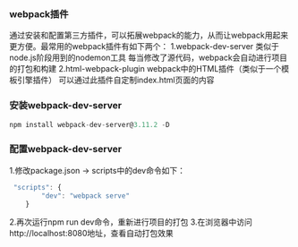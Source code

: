 ### webpack插件
通过安装和配置第三方插件，可以拓展webpack的能力，从而让webpack用起来更方便。最常用的webpack插件有如下两个：
1.webpack-dev-server
类似于node.js阶段用到的nodemon工具
每当修改了源代码，webpack会自动进行项目的打包和构建
2.html-webpack-plugin
webpack中的HTML插件（类似于一个模板引擎插件）
可以通过此插件自定制index.html页面的内容

### 安装webpack-dev-server
```js
npm install webpack-dev-server@3.11.2 -D
```

### 配置webpack-dev-server
1.修改package.json -> scripts中的dev命令如下：
```js
 "scripts": {
        "dev": "webpack serve"
    }
```
2.再次运行npm run dev命令，重新进行项目的打包
3.在浏览器中访问http://localhost:8080地址，查看自动打包效果


